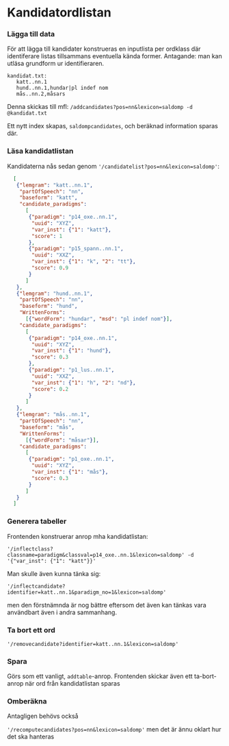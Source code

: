 Kandidatordlistan
=================
### Lägga till data
För att lägga till kandidater konstrueras en inputlista per ordklass
där identiferare listas tillsammans eventuella kända former.
Antagande: man kan utläsa grundform ur identifieraren.

```
kandidat.txt:
   katt..nn.1
   hund..nn.1,hundar|pl indef nom
   mås..nn.2,måsars
```

Denna skickas till mfl:
`/addcandidates?pos=nn&lexicon=saldomp -d @kandidat.txt`

Ett nytt index skapas, `saldompcandidates`, och beräknad information sparas där.

### Läsa kandidatlistan
Kandidaterna nås sedan genom `'/candidatelist?pos=nn&lexicon=saldomp'`:
```json
  [
   {"lemgram": "katt..nn.1",
    "partOfSpeech": "nn",
    "baseform": "katt",
    "candidate_paradigms":
      [
       {"paradigm": "p14_oxe..nn.1",
        "uuid": "XYZ",
        "var_inst": {"1": "katt"},
        "score": 1
       },
       {"paradigm": "p15_spann..nn.1",
        "uuid": "XXZ",
        "var_inst": {"1": "k", "2": "tt"},
        "score": 0.9
       }
      ]
   },
   {"lemgram": "hund..nn.1",
    "partOfSpeech": "nn",
    "baseform": "hund",
    "WrittenForms":
      [{"wordForm": "hundar", "msd": "pl indef nom"}],
    "candidate_paradigms":
      [
       {"paradigm": "p14_oxe..nn.1",
        "uuid": "XYZ",
        "var_inst": {"1": "hund"},
        "score": 0.3
       },
       {"paradigm": "p1_lus..nn.1",
        "uuid": "XXZ",
        "var_inst": {"1": "h", "2": "nd"},
        "score": 0.2
       }
      ]
   },
   {"lemgram": "mås..nn.1",
    "partOfSpeech": "nn",
    "baseform": "mås",
    "WrittenForms":
      [{"wordForm": "måsar"}],
    "candidate_paradigms":
      [
       {"paradigm": "p1_oxe..nn.1",
        "uuid": "XYZ",
        "var_inst": {"1": "mås"},
        "score": 0.3
       }
      ]
   }
  ]
```


###  Generera tabeller
Frontenden konstruerar anrop mha kandidatlistan:

`'/inflectclass?classname=paradigm&classval=p14_oxe..nn.1&lexicon=saldomp' -d '{"var_inst": {"1": "katt"}}'`

Man skulle även kunna tänka sig:

`'/inflectcandidate?identifier=katt..nn.1&paradigm_no=1&lexicon=saldomp'`

men den förstnämnda är nog bättre eftersom det även kan tänkas vara användbart även i andra sammanhang.


### Ta bort ett ord

`'/removecandidate?identifier=katt..nn.1&lexicon=saldomp'`

### Spara
Görs som ett vanligt, `addtable`-anrop. Frontenden skickar även ett ta-bort-anrop när ord från kandidatlistan sparas


### Omberäkna
Antagligen behövs också

`'/recomputecandidates?pos=nn&lexicon=saldomp'`
  men det är ännu oklart hur det ska hanteras
